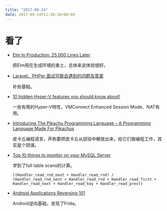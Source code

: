 ```yaml
---
title: "2017-09-24"
date: 2017-09-24T11:30:10+08:00
---
```


# 看了

+ [Elm In Production: 25,000 Lines Later](https://charukiewi.cz/posts/elm/)

    把Elm用在生成环境的勇士，总体来说体验很好。

+ [Laravel、PHPer 面试可能会遇到的问题及答案 ](https://laravel-china.org/articles/6201/questions-and-answers-that-laravel-and-phper-interviews-may-encounter)

    补些基础。

+ [10 hidden Hyper-V features you should know about!](https://www.thomasmaurer.ch/2017/09/10-hidden-hyper-v-features-you-should-know-about/)

    一些有用的Hyper-V特性，VMConnect Enhanced Session Mode、NAT有用。

+ [Introducing The Pikachu Programming Language – A Programming Language Made For Pikachus](http://trove42.com/introducing-pikachu-programming-language/)

    皮卡丘编程语言，声称要把皮卡丘从奴役中解放出来，给它们做编程工作，其实是个阴谋。

+ [Top 10 things to monitor on your MySQL Server](https://blog.webyog.com/top-10-things-to-monitor-on-your-mysql-server/)

    学到了full table scans的计算。

    `((Handler_read_rnd_next + Handler_read_rnd) / (Handler_read_rnd_next + Handler_read_rnd + Handler_read_first + Handler_read_next + Handler_read_key + Handler_read_prev))`

+ [Android Applications Reversing 101 ](https://www.evilsocket.net/2017/04/27/Android-Applications-Reversing-101/#.WQND0G3TTOM.reddit)

    Android逆向基础，发现了Frida。

